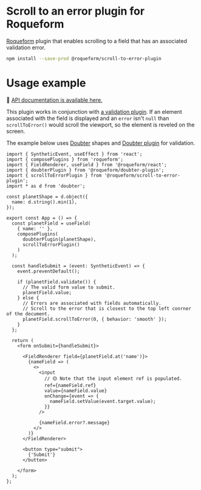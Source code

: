 # Scroll to an error plugin for Roqueform

[Roqueform](https://github.com/smikhalevski/roqueform#readme) plugin that enables scrolling to a field that has an
associated validation error.

```sh
npm install --save-prod @roqueform/scroll-to-error-plugin
```

# Usage example

🔎 [API documentation is available here.](https://smikhalevski.github.io/roqueform/modules/_roqueform_scroll_to_error_plugin.html)

This plugin works in conjunction with [a validation plugin](../../#plugins-and-integrations). If an element associated
with the field is displayed and an `error` isn't `null` than `scrollToError()` would scroll the viewport, so the element
is reveled on the screen.

The example below uses [Doubter](https://github.com/smikhalevski/doubter#readme) shapes and
[Doubter plugin](../doubter-plugin#readme) for validation.

```tsx
import { SyntheticEvent, useEffect } from 'react';
import { composePlugins } from 'roqueform';
import { FieldRenderer, useField } from '@roqueform/react';
import { doubterPlugin } from '@roqueform/doubter-plugin';
import { scrollToErrorPlugin } from '@roqueform/scroll-to-error-plugin';
import * as d from 'doubter';

const planetShape = d.object({
  name: d.string().min(1),
});

export const App = () => {
  const planetField = useField(
    { name: '' },
    composePlugins(
      doubterPlugin(planetShape),
      scrollToErrorPlugin()
    )
  );

  const handleSubmit = (event: SyntheticEvent) => {
    event.preventDefault();

    if (planetField.validate()) {
      // The valid form value to submit.
      planetField.value;
    } else {
      // Errors are associated with fields automatically.
      // Scroll to the error that is closest to the top left conrner of the document.
      planetField.scrollToError(0, { behavior: 'smooth' });
    }
  };

  return (
    <form onSubmit={handleSubmit}>

      <FieldRenderer field={planetField.at('name')}>
        {nameField => (
          <>
            <input
              // 🟡 Note that the input element ref is populated.
              ref={nameField.ref}
              value={nameField.value}
              onChange={event => {
                nameField.setValue(event.target.value);
              }}
            />

            {nameField.error?.message}
          </>
        )}
      </FieldRenderer>

      <button type="submit">
        {'Submit'}
      </button>

    </form>
  );
};
```
